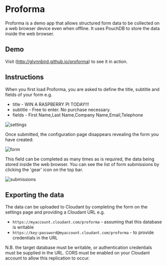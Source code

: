 # Proforma

Proforma is a demo app that allows structured form data to be collected on a web browser device even when offline. It uses PouchDB 
to store the data inside the web browser.

## Demo

Visit (http://glynnbird.github.io/proforma) to see it in action.

## Instructions

When you first load Proforma, you are asked to define the title, subtitle and fields of your form e.g.

* title - WIN A RASPBERRY PI TODAY!!!
* subtitle - Free to enter. No purchase necessary.
* fields - First Name,Last Name,Company Name,Email,Telephone 

![settings](https://github.com/glynnbird/proforma/raw/master/img/proforma_settings1.png "settings")

Once submitted, the configuration page disappears revealing the form you have created:

![form](https://github.com/glynnbird/proforma/raw/master/img/proforma_form.png "form")

This field can be completed as many times as is required, the data being stored inside the web browser. 
You can see the list of form submissions by clicking the 'gear' icon on the top bar.

![submissions](https://github.com/glynnbird/proforma/raw/master/img/proforma_submissions.png "submissions")

## Exporting the data

The data can be uploaded to Cloudant by completing the form on the settings page and providing a Cloudant URL e.g.

* `https://myaccount.cloudant.com/proforma` - assuming that this database is writable 
* `https://key:password@myaccount.cloudant.com/proforma` - to provide credentials in the URL

N.B. the target database must be writable, or authentication credentials must be supplied in the URL. CORS must be enabled on your Cloudant account
to allow this replication to occur.



